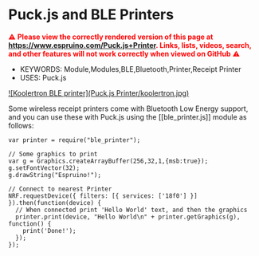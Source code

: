 <!--- Copyright (c) 2016 Gordon Williams, Pur3 Ltd. See the file LICENSE for copying permission. -->
Puck.js and BLE Printers
========================

<span style="color:red">:warning: **Please view the correctly rendered version of this page at https://www.espruino.com/Puck.js+Printer. Links, lists, videos, search, and other features will not work correctly when viewed on GitHub** :warning:</span>

* KEYWORDS: Module,Modules,BLE,Bluetooth,Printer,Receipt Printer
* USES: Puck.js

[![Koolertron BLE printer](Puck.js Printer/koolertron.jpg)](http://www.koolertron.com/koolertron-58mm-mini-portable-bluetooth-40-wireless-receipt-thermal-printer-compatible-with-apple-and-android-p-648.html)

Some wireless receipt printers come with Bluetooth Low Energy support, and you can use these with Puck.js using the [[ble_printer.js]] module as follows:

```
var printer = require("ble_printer");

// Some graphics to print
var g = Graphics.createArrayBuffer(256,32,1,{msb:true});
g.setFontVector(32);
g.drawString("Espruino!");

// Connect to nearest Printer
NRF.requestDevice({ filters: [{ services: ['18f0'] }] }).then(function(device) {
  // When connected print 'Hello World' text, and then the graphics
  printer.print(device, "Hello World\n" + printer.getGraphics(g), function() {
    print('Done!');
  });
});
```
